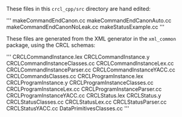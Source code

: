 These files in this `crcl_cpp/src` directory are hand edited:

'''
makeCommandEndCanon.cc
makeCommandEndCanonAuto.cc
makeCommandEndCanonNoLeak.cc
makeStatusExample.cc
'''

These files are generated from the XML generator in the `xml_common` package, using the CRCL schemas:

'''
CRCLCommandInstance.lex
CRCLCommandInstance.y
CRCLCommandInstanceClasses.cc
CRCLCommandInstanceLex.cc
CRCLCommandInstanceParser.cc
CRCLCommandInstanceYACC.cc
CRCLCommandsClasses.cc
CRCLProgramInstance.lex
CRCLProgramInstance.y
CRCLProgramInstanceClasses.cc
CRCLProgramInstanceLex.cc
CRCLProgramInstanceParser.cc
CRCLProgramInstanceYACC.cc
CRCLStatus.lex
CRCLStatus.y
CRCLStatusClasses.cc
CRCLStatusLex.cc
CRCLStatusParser.cc
CRCLStatusYACC.cc
DataPrimitivesClasses.cc
'''
